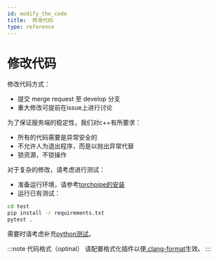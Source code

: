 ```yaml
---
id: modify_the_code
title:  修改代码
type: reference
---
```


# 修改代码


修改代码方式：
- 提交 merge request 至 develop 分支
- 重大修改可提前在issue上进行讨论

为了保证服务端的稳定性，我们对c++有所要求：
- 所有的代码需要是异常安全的
- 不允许人为退出程序，而是以抛出异常代替
- 锁资源，不锁操作

对于复杂的修改，请考虑进行测试：

- 准备运行环境，请参考[torchpipe的安装](../installation)
- 运行已有测试：
```bash
cd test
pip install -r requirements.txt 
pytest .
```

需要时请考虑补充[python测试](https://github.com/torchpipe/torchpipe//test)。

:::note 代码格式（optinal）
请配置格式化插件以便[.clang-format](https://github.com/torchpipe/torchpipe/blob/develop/.clang-format)生效。
:::
